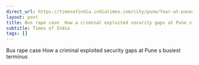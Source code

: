 ```yaml
---
direct_url: https://timesofindia.indiatimes.com/city/pune/fear-at-punes-swargate-st-stand-after-rape-of-health-counsellor-in-bus/articleshow/118587053.cms
layout: post
title: Bus rape case  How a criminal exploited security gaps at Pune s busiest terminus
subtitle: Times of India
tags: []
---
```


Bus rape case  How a criminal exploited security gaps at Pune s busiest terminus
